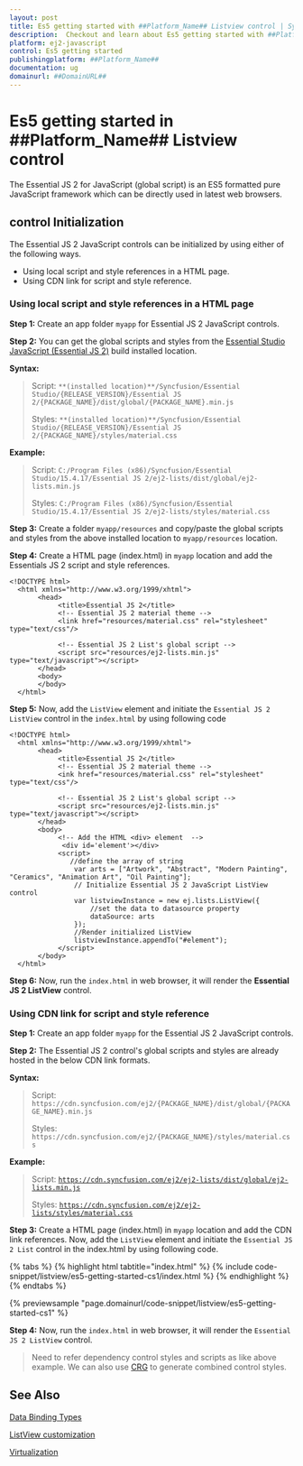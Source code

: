 ```yaml
---
layout: post
title: Es5 getting started with ##Platform_Name## Listview control | Syncfusion
description:  Checkout and learn about Es5 getting started with ##Platform_Name## Listview control of Syncfusion Essential JS 2 and more details.
platform: ej2-javascript
control: Es5 getting started 
publishingplatform: ##Platform_Name##
documentation: ug
domainurl: ##DomainURL##
---
```


# Es5 getting started in ##Platform_Name## Listview control

The Essential JS 2 for JavaScript (global script) is an ES5 formatted pure JavaScript framework which can be directly used in latest web browsers.

## control Initialization

The Essential JS 2 JavaScript controls can be initialized by using either of the following ways.

* Using local script and style references in a HTML page.
* Using CDN link for script and style reference.

### Using local script and style references in a HTML page

**Step 1:** Create an app folder `myapp` for Essential JS 2 JavaScript controls.

**Step 2:** You can get the global scripts and styles from the [Essential Studio JavaScript (Essential JS 2)](https://www.syncfusion.com/downloads/essential-js2) build installed location.

**Syntax:**
> Script: `**(installed location)**/Syncfusion/Essential Studio/{RELEASE_VERSION}/Essential JS 2/{PACKAGE_NAME}/dist/global/{PACKAGE_NAME}.min.js`
>
> Styles: `**(installed location)**/Syncfusion/Essential Studio/{RELEASE_VERSION}/Essential JS 2/{PACKAGE_NAME}/styles/material.css`

**Example:**

> Script: `C:/Program Files (x86)/Syncfusion/Essential Studio/15.4.17/Essential JS 2/ej2-lists/dist/global/ej2-lists.min.js`
>
> Styles: `C:/Program Files (x86)/Syncfusion/Essential Studio/15.4.17/Essential JS 2/ej2-lists/styles/material.css`

**Step 3:** Create a folder `myapp/resources` and copy/paste the global scripts and styles from the above installed location to `myapp/resources` location.

**Step 4:** Create a HTML page (index.html) in `myapp` location and add the Essentials JS 2 script and style references.

```
<!DOCTYPE html>
  <html xmlns="http://www.w3.org/1999/xhtml">
       <head>
            <title>Essential JS 2</title>
            <!-- Essential JS 2 material theme -->
            <link href="resources/material.css" rel="stylesheet" type="text/css"/>

            <!-- Essential JS 2 List's global script -->
            <script src="resources/ej2-lists.min.js" type="text/javascript"></script>
       </head>
       <body>
       </body>
  </html>
```

**Step 5:** Now, add the `ListView` element and initiate the `Essential JS 2 ListView` control in the `index.html` by using following code

```
<!DOCTYPE html>
  <html xmlns="http://www.w3.org/1999/xhtml">
       <head>
            <title>Essential JS 2</title>
            <!-- Essential JS 2 material theme -->
            <ink href="resources/material.css" rel="stylesheet" type="text/css"/>

            <!-- Essential JS 2 List's global script -->
            <script src="resources/ej2-lists.min.js" type="text/javascript"></script>
       </head>
       <body>
            <!-- Add the HTML <div> element  -->
             <div id='element'></div>
            <script>
               //define the array of string
                var arts = ["Artwork", "Abstract", "Modern Painting", "Ceramics", "Animation Art", "Oil Painting"];
                // Initialize Essential JS 2 JavaScript ListView control
                var listviewInstance = new ej.lists.ListView({
                    //set the data to datasource property
                    dataSource: arts
                });
                //Render initialized ListView
                listviewInstance.appendTo("#element");
            </script>
       </body>
  </html>
```

**Step 6:** Now, run the `index.html` in web browser, it will render the **Essential JS 2 ListView** control.

### Using CDN link for script and style reference

**Step 1:** Create an app folder `myapp` for the Essential JS 2 JavaScript controls.

**Step 2:** The Essential JS 2 control's global scripts and styles are already hosted in the below CDN link formats.

**Syntax:**
> Script: `https://cdn.syncfusion.com/ej2/{PACKAGE_NAME}/dist/global/{PACKAGE_NAME}.min.js`
>
> Styles: `https://cdn.syncfusion.com/ej2/{PACKAGE_NAME}/styles/material.css`

**Example:**
> Script: [`https://cdn.syncfusion.com/ej2/ej2-lists/dist/global/ej2-lists.min.js`](https://cdn.syncfusion.com/ej2/ej2-lists/dist/global/ej2-lists.min.js)
>
> Styles: [`https://cdn.syncfusion.com/ej2/ej2-lists/styles/material.css`](https://cdn.syncfusion.com/ej2/ej2-lists/styles/material.css)

**Step 3:** Create a HTML page (index.html) in `myapp` location and add the CDN link references. Now, add the `ListView` element and initiate the `Essential JS 2 List` control in the index.html by using following code.

{% tabs %}
{% highlight html tabtitle="index.html" %}
{% include code-snippet/listview/es5-getting-started-cs1/index.html %}
{% endhighlight %}
{% endtabs %}
        
{% previewsample "page.domainurl/code-snippet/listview/es5-getting-started-cs1" %}

**Step 4:** Now, run the `index.html` in web browser, it will render the `Essential JS 2 ListView` control.

> Need to refer dependency control styles and scripts as like above example. We can also use [CRG](https://crg.syncfusion.com/) to generate combined control styles.

## See Also

[Data Binding Types](./data-binding/)

[ListView customization](./customizing-templates/)

[Virtualization](./virtualization/)
